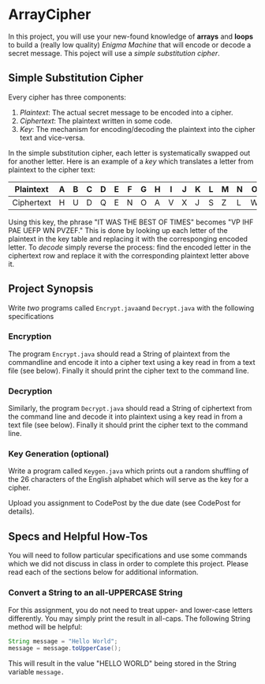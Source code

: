 # ArrayCipher

In this project, you will use your new-found knowledge of **arrays** and **loops** to build a
(really low quality) _Enigma Machine_ that will encode or decode a secret message. This poject
will use a _simple substitution cipher_.

## Simple Substitution Cipher

Every cipher has three components:
1. _Plaintext_: The actual secret message to be encoded into a cipher.
2. _Ciphertext_: The plaintext written in some code.
3. _Key_: The mechanism for encoding/decoding the plaintext into the cipher text and vice-versa.

In the simple substitution cipher, each letter is systematically swapped out for another letter.
Here is an example of a _key_ which translates a letter from plaintext to the cipher text:

| Plaintext  | A | B | C | D | E | F | G | H | I | J | K | L | M | N | O | P | Q | R | S | T | U | V | W | X | Y | Z |
|------------|---|---|---|---|---|---|---|---|---|---|---|---|---|---|---|---|---|---|---|---|---|---|---|---|---|---|
| Ciphertext | H | U | D | Q | E | N | O | A | V | X | J | S | Z | L | W | Y | R | G | F | P | B | C | I | T | M | K |

Using this key, the phrase "IT WAS THE BEST OF TIMES" becomes "VP IHF PAE UEFP WN PVZEF." This is
done by looking up each letter of the plaintext in the key table and replacing it with the corresponging
encoded letter. To _decode_ simply reverse the process: find the encoded letter in the ciphertext row
and replace it with the corresponding plaintext letter above it.

## Project Synopsis

Write _two_ programs called `Encrypt.java`and `Decrypt.java` with the following specifications 

### Encryption
The program `Encrypt.java` should read a String of plaintext from the commandline and encode it
into a cipher text using a key read in from a text file (see below). Finally it should print the
cipher text to the command line.

### Decryption
Similarly, the program `Decrypt.java` should read a String of ciphertext from the command line and
decode it into plaintext using a key read in from a text file (see below). Finally it should print
the cipher text to the command line.

### Key Generation (optional)
Write a program called `Keygen.java` which prints out a random shuffling of the 26 characters of the
English alphabet which will serve as the key for a cipher.

Upload you assignment to CodePost by the due date (see CodePost for details).

## Specs and Helpful How-Tos
You will need to follow particular specifications and use some commands which we did not discuss in
class in order to complete this project. Please read each of the sections below for additional
information.

### Convert a String to an all-UPPERCASE String
For this assignment, you do not need to treat upper- and lower-case letters differently. You may
simply print the result in all-caps. The following String method will be helpful:

```java
String message = "Hello World";
message = message.toUpperCase();
```

This will result in the value "HELLO WORLD" being stored in the String variable `message.`
